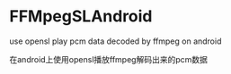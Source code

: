 # FFMpegSLAndroid
use opensl play pcm data decoded by ffmpeg on android

在android上使用opensl播放ffmpeg解码出来的pcm数据
